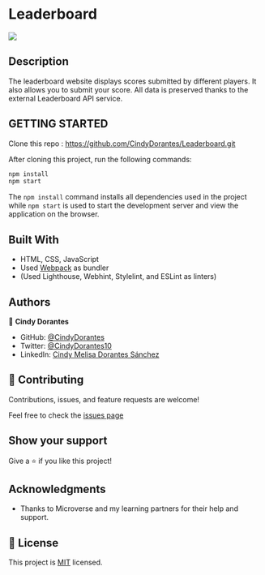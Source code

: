 # Leaderboard


![](https://img.shields.io/badge/Microverse-blueviolet)



## Description

The leaderboard website displays scores submitted by different players. It also allows you to submit your score. All data is preserved thanks to the external Leaderboard API service.


## GETTING STARTED

Clone this repo : https://github.com/CindyDorantes/Leaderboard.git

After cloning this project, run the following commands:

```markdown
npm install
npm start
```

The `npm install` command installs all dependencies used in the project while `npm start` is used to start the development server and view the application on the browser.

## Built With

- HTML, CSS, JavaScript
- Used [Webpack](https://webpack.js.org/) as bundler
- (Used Lighthouse, Webhint, Stylelint, and ESLint as linters)

## Authors

 👤 **Cindy Dorantes**

- GitHub: [@CindyDorantes](https://github.com/CindyDorantes)
- Twitter: [@CindyDorantes10](https://twitter.com/CindyDorantes10)
- LinkedIn: [Cindy Melisa Dorantes Sánchez](https://www.linkedin.com/in/cindydorantessanchez/)

## 🤝 Contributing

Contributions, issues, and feature requests are welcome!

Feel free to check the [issues page](https://github.com/CindyDorantes/Leaderboard/issues)

## Show your support

Give a ⭐️ if you like this project!

## Acknowledgments

- Thanks to Microverse and my learning partners for their help and support.


## 📝 License

This project is [MIT](./MIT.md) licensed.